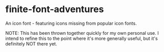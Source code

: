 # finite-font-adventures

An icon font - featuring icons missing from popular icon fonts.

NOTE: This has been thrown together quickly for my own personal use. I intend to refine this to the point where it's more generally useful, but it's definitely NOT there yet.
